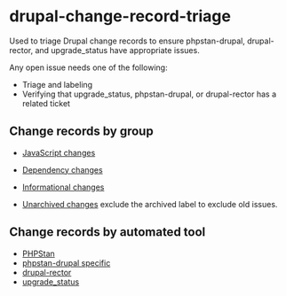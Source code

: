 # drupal-change-record-triage
Used to triage Drupal change records to ensure phpstan-drupal, drupal-rector, and upgrade_status have appropriate issues.

Any open issue needs one of the following:

- Triage and labeling
- Verifying that upgrade_status, phpstan-drupal, or drupal-rector has a related ticket

## Change records by group

* [JavaScript changes](https://github.com/mglaman/drupal-change-record-triage/issues?q=is%3Aissue+sort%3Aupdated-desc+label%3AJavaScript+)
* [Dependency changes](https://github.com/mglaman/drupal-change-record-triage/issues?q=is%3Aissue+sort%3Aupdated-desc+label%3ADependencies)
* [Informational changes](https://github.com/mglaman/drupal-change-record-triage/issues?q=is%3Aissue+sort%3Aupdated-desc+label%3AInformational)

* [Unarchived changes](https://github.com/mglaman/drupal-change-record-triage/issues?q=is%3Aopen+is%3Aissue+-label%3Aarchived) exclude the archived label to exclude old issues.

## Change records by automated tool

* [PHPStan](https://github.com/mglaman/drupal-change-record-triage/issues?q=is%3Aissue+sort%3Aupdated-desc+label%3Aphpstan%2Cphpstan-deprecations%2Cphpstan-drupal)
* [phpstan-drupal specific](https://github.com/mglaman/drupal-change-record-triage/issues?q=is%3Aissue+sort%3Aupdated-desc+label%3Aphpstan-drupal)
* [drupal-rector](https://github.com/mglaman/drupal-change-record-triage/issues?q=is%3Aissue+sort%3Aupdated-desc+label%3Adrupal-rector)
* [upgrade_status](https://github.com/mglaman/drupal-change-record-triage/issues?q=is%3Aissue+sort%3Aupdated-desc+label%3Aupgrade_status)

